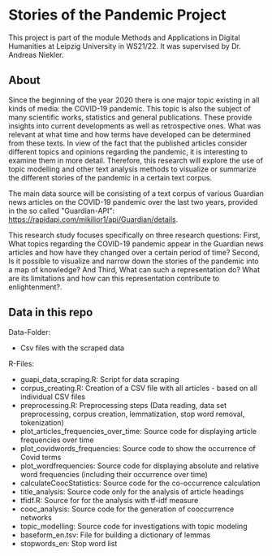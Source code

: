 # Stories of the Pandemic Project

This project is part of the module Methods and Applications in Digital Humanities at Leipzig University in WS21/22. It was supervised by Dr. Andreas Niekler. 

## About
Since the beginning of the year 2020 there is one major topic existing in all kinds of media: the COVID-19 pandemic. This topic is also the subject of many scientific works, statistics and general publications. These provide insights into current developments as well as retrospective ones. What was relevant at what time and how terms have developed can be determined from these texts. In view of the fact that the published articles consider different topics and opinions regarding the pandemic, it is interesting to examine them in more detail. Therefore, this research will explore the use of topic modelling and other text analysis methods to visualize or summarize the different stories of the pandemic in a certain text corpus. 

The main data source will be consisting of a text corpus of various Guardian news articles on the COVID-19 pandemic over the last two years, provided in the so called "Guardian-API": https://rapidapi.com/mikilior1/api/Guardian/details. 

This research study focuses specifically on three research questions: First, What topics regarding the COVID-19 pandemic appear in the Guardian news articles and how have they changed over a certain period of time? Second, Is it possible to visualize and narrow down the stories of the pandemic into a map of knowledge? And Third, What can such a representation do? What are its limitations and how can this representation contribute to enlightenment?. 


## Data in this repo

Data-Folder: <br>
* Csv files with the scraped data

R-Files:<br>
* guapi_data_scraping.R: Script for data scraping <br>
* corpus_creating.R: Creation of a CSV file with all articles - based on all individual CSV files <br>
* preprocessing.R: Preprocessing steps (Data reading, data set preprocessing, corpus creation, lemmatization, stop word removal, tokenization) <br>
* plot_articles_frequencies_over_time: Source code for displaying article frequencies over time <br>
* plot_covidwords_frequencies: Source code to show the occurrence of Covid terms <br>
* plot_wordfrequencies: Source code for displaying absolute and relative word frequencies (including their occurrence over time) <br>
* calculateCoocStatistics: Source code for the co-occurrence calculation <br>
* title_analysis: Source code only for the analysis of article headings <br>
* tfidf.R: Source for for the analysis with tf-idf measure <br>
* cooc_analysis: Source code for the generation of cooccurrence networks <br>
* topic_modelling: Source code for investigations with topic modeling <br>
* baseform_en.tsv: File for building a dictionary of lemmas <br>
* stopwords_en: Stop word list <br>
